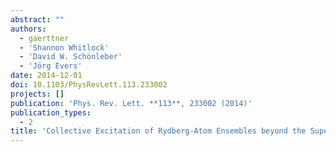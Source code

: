 ```yaml
---
abstract: ""
authors:
  - gaerttner
  - 'Shannon Whitlock'
  - 'David W. Schönleber'
  - 'Jörg Evers'
date: 2014-12-01
doi: 10.1103/PhysRevLett.113.233002
projects: []
publication: 'Phys. Rev. Lett. **113**, 233002 (2014)'
publication_types:
  - 2
title: 'Collective Excitation of Rydberg-Atom Ensembles beyond the Superatom Model'
---
```

